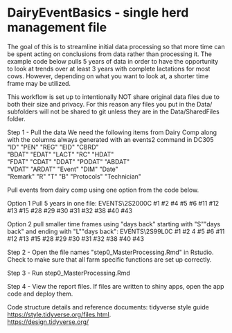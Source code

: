 # DairyEventBasics - single herd management file

The goal of this is to streamline initial data processing so that more time can be spent acting on conclusions from data rather than processing it.  The example code below pulls 5 years of data in order to have the opportunity to look at trends over at least 3 years with complete lactations for most cows.  However, depending on what you want to look at, a shorter time frame may be utilized.

This workflow is set up to intentionally NOT share original data files due to both their size and privacy. For this reason any files you put in the Data/ subfolders will not be shared to git unless they are in the Data/SharedFiles folder.

Step 1 - Pull the data
We need the following items from Dairy Comp along with the columns always generated with an events2 command in DC305
"ID"         "PEN"        "REG"        "EID"        "CBRD"      
"BDAT"       "EDAT"       "LACT"       "RC"         "HDAT"      
"FDAT"       "CDAT"       "DDAT"       "PODAT"      "ABDAT"     
"VDAT"       "ARDAT"      "Event"      "DIM"        "Date"      
"Remark"     "R"          "T"          "B"          "Protocols" 
"Technician"

Pull events from dairy comp using one option from the code below. 

Option 1 Pull 5 years in one file: 
EVENTS\2S2000C #1 #2 #4 #5 #6 #11 #12 #13 #15 #28 #29 #30 #31 #32 #38 #40 #43

Option 2 pull smaller time frames using "days back" starting with "S""days back" and ending with "L""days back": 
EVENTS\2S99L0C #1 #2 4 #5 #6 #11 #12 #13 #15 #28 #29 #30 #31 #32 #38 #40 #43


Step 2 - Open the file names "step0_MasterProcessing.Rmd" in Rstudio.  Check to make sure that all farm specific functions are set up correctly.

Step 3 - Run step0_MasterProcessing.Rmd

Step 4 - View the report files.  If files are written to shiny apps, open the app code and deploy them.

Code structure details and reference documents:
tidyverse style guide https://style.tidyverse.org/files.html.  
https://design.tidyverse.org/


